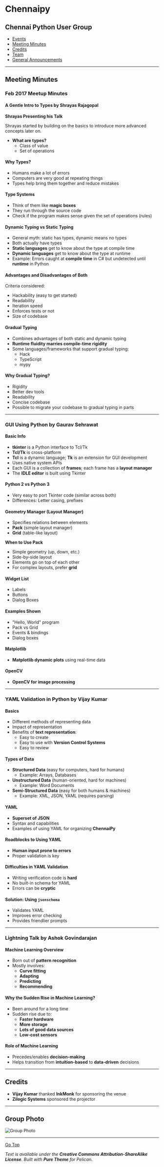 # Chennaipy  
## Chennai Python User Group  

- [Events](#events)  
- [Meeting Minutes](#meeting-minutes)  
- [Credits](#credits)  
- [Team](#team)  
- [General Announcements](#general-announcements)  

---

## Meeting Minutes  

### Feb 2017 Meetup Minutes  

#### A Gentle Intro to Types by Shrayas Rajagopal  

**Shrayas Presenting his Talk**  

Shrayas started by building on the basics to introduce more advanced concepts later on.  

- **What are types?**  
  - Class of value  
  - Set of operations  

#### Why Types?  
- Humans make a lot of errors  
- Computers are very good at repeating things  
- Types help bring them together and reduce mistakes  

#### Type Systems  
- Think of them like **magic boxes**  
- They run through the source code  
- Check if the program makes sense given the set of operations (rules)  

#### Dynamic Typing vs Static Typing  
- General myth: static has types, dynamic means no types  
- Both actually have types  
- **Static languages** get to know about the type at compile time  
- **Dynamic languages** get to know about the type at runtime  
- Example: Errors caught at **compile time** in C# but undetected until **runtime** in Python  

#### Advantages and Disadvantages of Both  
Criteria considered:  
- Hackability (easy to get started)  
- Readability  
- Iteration speed  
- Enforces tests or not  
- Size of codebase  

#### Gradual Typing  
- Combines advantages of both static and dynamic typing  
- **Runtime fluidity marries compile-time rigidity**  
- Some languages/frameworks that support gradual typing:  
  - Hack  
  - TypeScript  
  - mypy  

#### Why Gradual Typing?  
- Rigidity  
- Better dev tools  
- Readability  
- Concise codebase  
- Possible to migrate your codebase to gradual typing in parts  

---

### GUI Using Python by Gaurav Sehrawat  

#### Basic Info  
- **tkinter** is a Python interface to Tcl/Tk  
- **Tcl/Tk** is cross-platform  
- **Tcl** is a dynamic language; **Tk** is an extension for GUI development  
- Uses native system APIs  
- Each GUI is a collection of **frames**; each frame has a **layout manager**  
- The **IDLE editor** is built using Tkinter  

#### Python 2 vs Python 3  
- Very easy to port Tkinter code (similar across both)  
- Differences: Letter casing, prefixes  

#### Geometry Manager (Layout Manager)  
- Specifies relations between elements  
- **Pack** (simple layout manager)  
- **Grid** (table-like layout)  

**When to Use Pack**  
- Simple geometry (up, down, etc.)  
- Side-by-side layout  
- Elements go on top of each other  
- For complex layouts, prefer **grid**  

#### Widget List  
- Labels  
- Buttons  
- Dialog Boxes  

#### Examples Shown  
- "Hello, World" program  
- Pack vs Grid  
- Events & bindings  
- Dialog boxes  

#### Matplotlib  
- **Matplotlib dynamic plots** using real-time data  

#### OpenCV  
- **OpenCV for image processing**  

---

### YAML Validation in Python by Vijay Kumar  

#### Basics  
- Different methods of representing data  
- Impact of representation  
- Benefits of **text representation**:  
  - Easy to create  
  - Easy to use with **Version Control Systems**  
  - Easy to review  

#### Types of Data  
- **Structured Data** (easy for computers, hard for humans)  
  - Example: Arrays, Databases  
- **Unstructured Data** (human-oriented, hard for machines)  
  - Example: Word Documents  
- **Semi-Structured Data** (easy for both humans & machines)  
  - Example: XML, JSON, YAML (requires parsing)  

#### YAML  
- **Superset of JSON**  
- Syntax and capabilities  
- Examples of using YAML for organizing **ChennaiPy**  

#### Roadblocks to Using YAML  
- **Human input prone to errors**  
- Proper validation is key  

#### Difficulties in YAML Validation  
- Writing verification code is **hard**  
- No built-in schema for YAML  
- Errors can be **cryptic**  

#### Solution: Using `jsonschema`  
- Validates YAML  
- Improves error checking  
- Provides friendlier prompts  

---

### Lightning Talk by Ashok Govindarajan  

#### Machine Learning Overview  
- Born out of **pattern recognition**  
- Mostly involves:  
  - **Curve fitting**  
  - **Adapting**  
  - **Predicting**  
  - **Recommending**  

#### Why the Sudden Rise in Machine Learning?  
- Been around for a long time  
- Sudden rise due to:  
  - **Faster hardware**  
  - **More storage**  
  - **Lots of good data sources**  
  - **Low-cost sensors**  

#### Role of Machine Learning  
- Precedes/enables **decision-making**  
- Helps transition from **intuition-based** to **data-driven** decisions  

---

## Credits  

- **Vijay Kumar** thanked **InkMonk** for sponsoring the venue  
- **Zilogic Systems** sponsored the projector  

---

## Group Photo  
![Group Photo](#)  

---

[Go Top](#)  

_Text is available under the **Creative Commons Attribution-ShareAlike License**. Built with **Pure Theme** for Pelican._  
